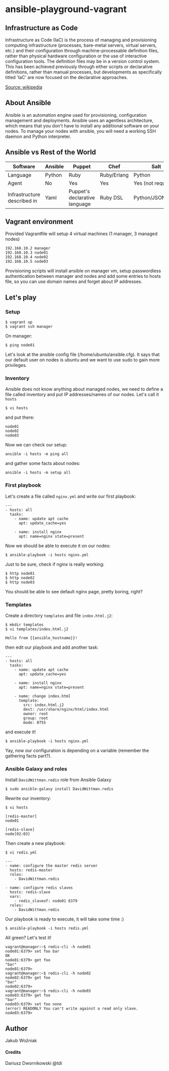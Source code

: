 # ansible-playground-vagrant

## Infrastructure as Code
Infrastructure as Code (IaC) is the process of managing and provisioning computing infrastructure (processes, bare-metal servers, virtual servers, etc.) and their configuration through machine-processable definition files, rather than physical hardware configuration or the use of interactive configuration tools. The definition files may be in a version control system. This has been achieved previously through either scripts or declarative definitions, rather than manual processes, but developments as specifically titled 'IaC' are now focused on the declarative approaches.

[Source: wikipedia](https://en.wikipedia.org/wiki/Infrastructure_as_Code)

## About Ansible
Ansible is an automation engine used for provisioning, configuration management and deployments. Ansible uses an agentless architecture, which means that you don't have to install any additional software on your nodes. To manage your nodes with ansible, you will need a working SSH daemon and Python interpreter.

## Ansible vs Rest of the World
Software | Ansible | Puppet | Chef | Salt
-------- | ------- | ------ | ---- | ----
Language | Python | Ruby | Ruby/Erlang | Python
Agent | No | Yes | Yes  | Yes (not required)
Infrastructure described in | Yaml | Puppet's declarative language | Ruby DSL | Python/JSON/Yaml

## Vagrant environment
Provided Vagrantfile will setup 4 virtual machines (1 manager, 3 managed nodes)
```
192.168.10.2 manager
192.168.10.3 node01
192.168.10.4 node02
192.168.10.5 node03
```

Provisioning scripts will install ansible on manager vm, setup passwordless authentication between manager and nodes and add some entries to hosts file, so you can use domain names and forget about IP addresses.

## Let's play
### Setup
```
$ vagrant up
$ vagrant ssh manager
```
On manager:
```
$ ping node01
```
Let's look at the ansible config file (/home/ubuntu/ansible.cfg). It says that our default user on nodes is ubuntu and we want to use sudo to gain more privileges.


### Inventory
Ansible does not know anything about managed nodes, we need to define a file called inventory and put IP addresses/names of our nodes.
Let's call it `hosts`
```
$ vi hosts
```
and put there:
```
node01
node02
node03
```

Now we can check our setup:
```
ansible -i hosts -m ping all
```
and gather some facts about nodes:
```
ansible -i hosts -m setup all
```

### First playbook
Let's create a file called `nginx.yml` and write our first playbook:
```
---
- hosts: all
  tasks:
    - name: update apt cache
      apt: update_cache=yes

    - name: install nginx
      apt: name=nginx state=present
```
Now we should be able to execute it on our nodes:
```
$ ansible-playbook -i hosts nginx.yml
```

Just to be sure, check if nginx is really working:
```
$ http node01
$ http node02
$ http node03
```
You should be able to see default nginx page, pretty boring, right?

### Templates
Create a directory `templates` and file `index.html.j2`:
```
$ mkdir templates
$ vi templates/index.html.j2
```

```
Hello from {{ansible_hostname}}!
```

then edit our playbook and add another task:
```
---
- hosts: all
  tasks:
    - name: update apt cache
      apt: update_cache=yes

    - name: install nginx
      apt: name=nginx state=present

    - name: change index.html
      template: 
        src: index.html.j2 
        dest: /usr/share/nginx/html/index.html
        owner: root
        group: root
        mode: 0755
```
and execute it!
```
$ ansible-playbook -i hosts nginx.yml
```
Yay, now our configuration is depending on a variable (remember the gathering facts part?). 

### Ansible Galaxy and roles
Install `DavidWittman.redis` role from Ansible Galaxy
```
$ sudo ansible-galaxy install DavidWittman.redis
```

Rewrite our inventory:
```
$ vi hosts
```
```
[redis-master]
node01

[redis-slave]
node[02:03]
```

Then create a new playbook:
```
$ vi redis.yml
```

```
---
- name: configure the master redis server
  hosts: redis-master
  roles:
    - DavidWittman.redis

- name: configure redis slaves
  hosts: redis-slave
  vars:
    - redis_slaveof: node01 6379
  roles:
    - DavidWittman.redis
```

Our playbook is ready to execute, it will take some time :)
```
$ ansible-playbook -i hosts redis.yml
```

All green? Let's test it!

```
vagrant@manager:~$ redis-cli -h node01
node01:6379> set foo bar
OK
node01:6379> get foo
"bar"
node01:6379> 
vagrant@manager:~$ redis-cli -h node02
node02:6379> get foo
"bar"
node02:6379> 
vagrant@manager:~$ redis-cli -h node03
node03:6379> get foo
"bar"
node03:6379> set foo none
(error) READONLY You can't write against a read only slave.
node03:6379> 
```

## Author
Jakub Woźniak 

#### Credits
Dariusz Dwornikowski @tdi
